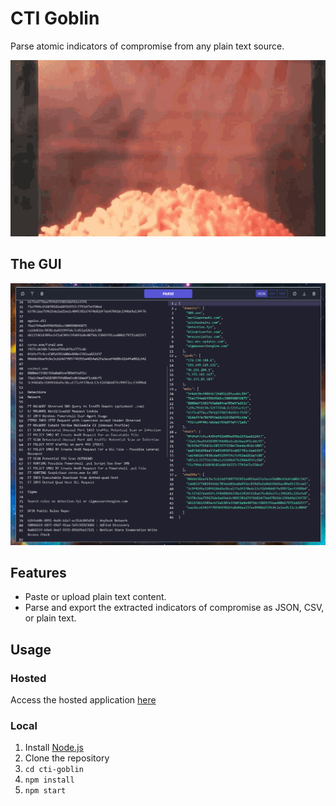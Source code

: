 # CTI Goblin

Parse atomic indicators of compromise from any plain text source. 

<p>
    <img src="images/cheddar-goblin.gif" alt="Cheddar Goblin"/>
<p>

## The GUI

<p>
    <img src="images/gui.png" alt="Goblin GUI">
</p>

## Features

- Paste or upload plain text content. 
- Parse and export the extracted indicators of compromise as JSON, CSV, or plain text.

## Usage

### Hosted

Access the hosted application [here](https://cti-goblin-c9774c16d608.herokuapp.com/)

### Local

1. Install [Node.js](https://nodejs.org/en)
2. Clone the repository
4. `cd cti-goblin`
5. `npm install`
6. `npm start`

